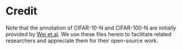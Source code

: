 # Credit
Note that the annotation of CIFAR-10-N and CIFAR-100-N are initially provided by [Wei et.al](http://www.noisylabels.com/). We use these files herein to facilitate related researchers and appreciate them for their open-source work.